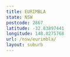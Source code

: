 ```yaml
---
title: EURIMBLA
state: NSW
postcode: 2867
latitude: -32.83897441
longitude: 148.8275768
url: /nsw/eurimbla/
layout: suburb
---
```

